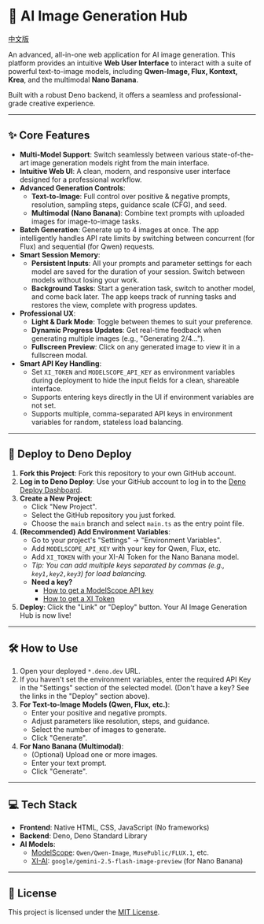 # 🎨 AI Image Generation Hub

[中文版](./README.md)

An advanced, all-in-one web application for AI image generation. This platform provides an intuitive **Web User Interface** to interact with a suite of powerful text-to-image models, including **Qwen-Image, Flux, Kontext, Krea**, and the multimodal **Nano Banana**.

Built with a robust Deno backend, it offers a seamless and professional-grade creative experience.

---

## ✨ Core Features

*   **Multi-Model Support**: Switch seamlessly between various state-of-the-art image generation models right from the main interface.
*   **Intuitive Web UI**: A clean, modern, and responsive user interface designed for a professional workflow.
*   **Advanced Generation Controls**:
    *   **Text-to-Image**: Full control over positive & negative prompts, resolution, sampling steps, guidance scale (CFG), and seed.
    *   **Multimodal (Nano Banana)**: Combine text prompts with uploaded images for image-to-image tasks.
*   **Batch Generation**: Generate up to 4 images at once. The app intelligently handles API rate limits by switching between concurrent (for Flux) and sequential (for Qwen) requests.
*   **Smart Session Memory**:
    *   **Persistent Inputs**: All your prompts and parameter settings for each model are saved for the duration of your session. Switch between models without losing your work.
    *   **Background Tasks**: Start a generation task, switch to another model, and come back later. The app keeps track of running tasks and restores the view, complete with progress updates.
*   **Professional UX**:
    *   **Light & Dark Mode**: Toggle between themes to suit your preference.
    *   **Dynamic Progress Updates**: Get real-time feedback when generating multiple images (e.g., "Generating 2/4...").
    *   **Fullscreen Preview**: Click on any generated image to view it in a fullscreen modal.
*   **Smart API Key Handling**:
    *   Set `XI_TOKEN` and `MODELSCOPE_API_KEY` as environment variables during deployment to hide the input fields for a clean, shareable interface.
    *   Supports entering keys directly in the UI if environment variables are not set.
    *   Supports multiple, comma-separated API keys in environment variables for random, stateless load balancing.

---

## 🚀 Deploy to Deno Deploy

1.  **Fork this Project**: Fork this repository to your own GitHub account.
2.  **Log in to Deno Deploy**: Use your GitHub account to log in to the [Deno Deploy Dashboard](https://dash.deno.com/projects).
3.  **Create a New Project**:
    *   Click "New Project".
    *   Select the GitHub repository you just forked.
    *   Choose the `main` branch and select `main.ts` as the entry point file.
4.  **(Recommended) Add Environment Variables**:
    *   Go to your project's "Settings" -> "Environment Variables".
    *   Add `MODELSCOPE_API_KEY` with your key for Qwen, Flux, etc.
    *   Add `XI_TOKEN` with your XI-AI Token for the Nano Banana model.
    *   *Tip: You can add multiple keys separated by commas (e.g., `key1,key2,key3`) for load balancing.*
    *   **Need a key?**
        *   [How to get a ModelScope API key](https://x230rpqk6u.feishu.cn/wiki/AJxKwmleQiUovZkZZOJc4mp4n5g)
        *   [How to get a XI Token](https://x230rpqk6u.feishu.cn/wiki/FptCw2H1ViN7QwkhT16cMTDPnCe)
5.  **Deploy**: Click the "Link" or "Deploy" button. Your AI Image Generation Hub is now live!

---

## 🛠️ How to Use

1.  Open your deployed `*.deno.dev` URL.
2.  If you haven't set the environment variables, enter the required API Key in the "Settings" section of the selected model. (Don't have a key? See the links in the "Deploy" section above).
3.  **For Text-to-Image Models (Qwen, Flux, etc.)**:
    *   Enter your positive and negative prompts.
    *   Adjust parameters like resolution, steps, and guidance.
    *   Select the number of images to generate.
    *   Click "Generate".
4.  **For Nano Banana (Multimodal)**:
    *   (Optional) Upload one or more images.
    *   Enter your text prompt.
    *   Click "Generate".

---

## 💻 Tech Stack

-   **Frontend**: Native HTML, CSS, JavaScript (No frameworks)
-   **Backend**: Deno, Deno Standard Library
-   **AI Models**:
    *   [ModelScope](https://modelscope.cn/): `Qwen/Qwen-Image`, `MusePublic/FLUX.1`, etc.
    *   [XI-AI](https://api.xi-ai.cn/): `google/gemini-2.5-flash-image-preview` (for Nano Banana)

---

## 📜 License

This project is licensed under the [MIT License](LICENSE).
